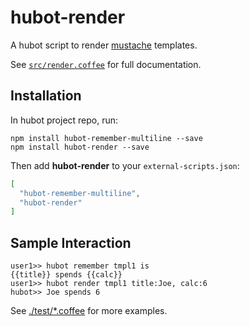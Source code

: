 # hubot-render

A hubot script to render [mustache](https://mustache.github.io/) templates.

See [`src/render.coffee`](src/render.coffee) for full documentation.

## Installation

In hubot project repo, run:

```
npm install hubot-remember-multiline --save
npm install hubot-render --save
```

Then add **hubot-render** to your `external-scripts.json`:

```json
[
  "hubot-remember-multiline",
  "hubot-render"
]
```

## Sample Interaction

```
user1>> hubot remember tmpl1 is
{{title}} spends {{calc}}
user1>> hubot render tmpl1 title:Joe, calc:6
hubot>> Joe spends 6
```

See [./test/*.coffee](./test) for more examples.
